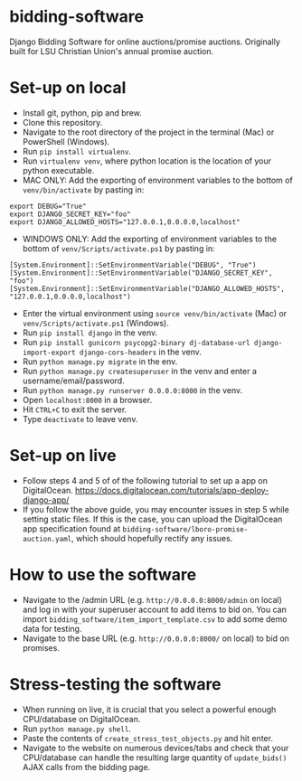 # bidding-software
Django Bidding Software for online auctions/promise auctions. Originally built for LSU Christian Union's annual promise auction.

# Set-up on local
- Install git, python, pip and brew.
- Clone this repository.
- Navigate to the root directory of the project in the terminal (Mac) or PowerShell (Windows).
- Run `pip install virtualenv`.
- Run `virtualenv venv`, where python location is the location of your python executable.
- MAC ONLY: Add the exporting of environment variables to the bottom of `venv/bin/activate` by pasting in:
```
export DEBUG="True"
export DJANGO_SECRET_KEY="foo"
export DJANGO_ALLOWED_HOSTS="127.0.0.1,0.0.0.0,localhost"
```
- WINDOWS ONLY: Add the exporting of environment variables to the bottom of `venv/Scripts/activate.ps1` by pasting in:
```
[System.Environment]::SetEnvironmentVariable("DEBUG", "True")
[System.Environment]::SetEnvironmentVariable("DJANGO_SECRET_KEY", "foo")
[System.Environment]::SetEnvironmentVariable("DJANGO_ALLOWED_HOSTS", "127.0.0.1,0.0.0.0,localhost")
```
- Enter the virtual environment using `source venv/bin/activate` (Mac) or `venv/Scripts/activate.ps1` (Windows).
- Run `pip install django` in the venv.
- Run `pip install gunicorn psycopg2-binary dj-database-url django-import-export django-cors-headers` in the venv.
- Run `python manage.py migrate` in the env.
- Run `python manage.py createsuperuser` in the venv and enter a username/email/password.
- Run `python manage.py runserver 0.0.0.0:8000` in the venv.
- Open `localhost:8000` in a browser.
- Hit `CTRL+C` to exit the server.
- Type `deactivate` to leave venv.

# Set-up on live
- Follow steps 4 and 5 of of the following tutorial to set up a app on DigitalOcean. https://docs.digitalocean.com/tutorials/app-deploy-django-app/
- If you follow the above guide, you may encounter issues in step 5 while setting static files. If this is the case, you can upload the DigitalOcean app specification found at `bidding-software/lboro-promise-auction.yaml`, which should hopefully rectify any issues.

# How to use the software
- Navigate to the /admin URL (e.g. `http://0.0.0.0:8000/admin` on local) and log in with your superuser account to add items to bid on. You can import `bidding_software/item_import_template.csv` to add some demo data for testing.
- Navigate to the base URL (e.g. `http://0.0.0.0:8000/` on local) to bid on promises.

# Stress-testing the software
- When running on live, it is crucial that you select a powerful enough CPU/database on DigitalOcean.
- Run `python manage.py shell`.
- Paste the contents of `create_stress_test_objects.py` and hit enter.
- Navigate to the website on numerous devices/tabs and check that your CPU/database can handle the resulting large quantity of `update_bids()` AJAX calls from the bidding page.